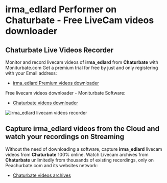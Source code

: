 # irma_edlard Performer on Chaturbate - Free LiveCam videos downloader

## Chaturbate Live Videos Recorder

Monitor and record livecam videos of **irma_edlard** from **Chaturbate** with Moniturbate.com
Get a premium trial for free by just and only registering with your Email address:
* [irma_edlard Premium videos downloader](https://moniturbate.com/request-demo-licence-key.html)

Free livecam videos downloader - Moniturbate Software:
* [Chaturbate videos downloader](https://moniturbate.com/moniturbate-download-software.html)

![irma_edlard livecam videos recorder](https://peachurnet.com/templates/moniturbate-software.png)


## Capture irma_edlard videos from the Cloud and watch your recordings on Streaming

Without the need of downloading a software, capture **irma_edlard** livecam videos from **Chaturbate** 100% online.
Watch Livecam archives from **Chaturbate** unlimitedly from thousands of existing recordings, only on Peachurbate.com and its websites network:
* [Chaturbate videos archives](https://peachurnet.com/)